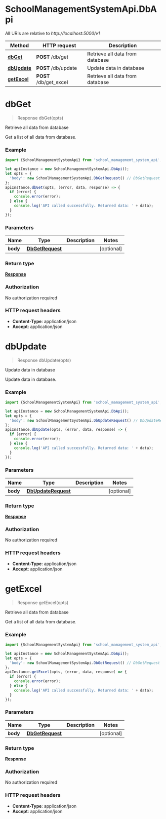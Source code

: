 # SchoolManagementSystemApi.DbApi

All URIs are relative to *http://localhost:5000/v1*

Method | HTTP request | Description
------------- | ------------- | -------------
[**dbGet**](DbApi.md#dbGet) | **POST** /db/get | Retrieve all data from database
[**dbUpdate**](DbApi.md#dbUpdate) | **POST** /db/update | Update data in database
[**getExcel**](DbApi.md#getExcel) | **POST** /db/get_excel | Retrieve all data from database

<a name="dbGet"></a>
# **dbGet**
> Response dbGet(opts)

Retrieve all data from database

Get a list of all data from database.

### Example
```javascript
import {SchoolManagementSystemApi} from 'school_management_system_api';

let apiInstance = new SchoolManagementSystemApi.DbApi();
let opts = { 
  'body': new SchoolManagementSystemApi.DbGetRequest() // DbGetRequest | 
};
apiInstance.dbGet(opts, (error, data, response) => {
  if (error) {
    console.error(error);
  } else {
    console.log('API called successfully. Returned data: ' + data);
  }
});
```

### Parameters

Name | Type | Description  | Notes
------------- | ------------- | ------------- | -------------
 **body** | [**DbGetRequest**](DbGetRequest.md)|  | [optional] 

### Return type

[**Response**](Response.md)

### Authorization

No authorization required

### HTTP request headers

 - **Content-Type**: application/json
 - **Accept**: application/json

<a name="dbUpdate"></a>
# **dbUpdate**
> Response dbUpdate(opts)

Update data in database

Update data in database.

### Example
```javascript
import {SchoolManagementSystemApi} from 'school_management_system_api';

let apiInstance = new SchoolManagementSystemApi.DbApi();
let opts = { 
  'body': new SchoolManagementSystemApi.DbUpdateRequest() // DbUpdateRequest | 
};
apiInstance.dbUpdate(opts, (error, data, response) => {
  if (error) {
    console.error(error);
  } else {
    console.log('API called successfully. Returned data: ' + data);
  }
});
```

### Parameters

Name | Type | Description  | Notes
------------- | ------------- | ------------- | -------------
 **body** | [**DbUpdateRequest**](DbUpdateRequest.md)|  | [optional] 

### Return type

[**Response**](Response.md)

### Authorization

No authorization required

### HTTP request headers

 - **Content-Type**: application/json
 - **Accept**: application/json

<a name="getExcel"></a>
# **getExcel**
> Response getExcel(opts)

Retrieve all data from database

Get a list of all data from database.

### Example
```javascript
import {SchoolManagementSystemApi} from 'school_management_system_api';

let apiInstance = new SchoolManagementSystemApi.DbApi();
let opts = { 
  'body': new SchoolManagementSystemApi.DbGetRequest() // DbGetRequest | 
};
apiInstance.getExcel(opts, (error, data, response) => {
  if (error) {
    console.error(error);
  } else {
    console.log('API called successfully. Returned data: ' + data);
  }
});
```

### Parameters

Name | Type | Description  | Notes
------------- | ------------- | ------------- | -------------
 **body** | [**DbGetRequest**](DbGetRequest.md)|  | [optional] 

### Return type

[**Response**](Response.md)

### Authorization

No authorization required

### HTTP request headers

 - **Content-Type**: application/json
 - **Accept**: application/json

